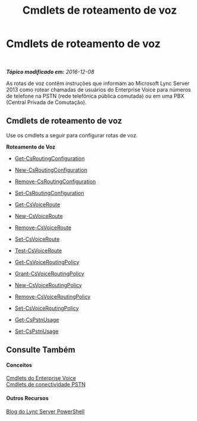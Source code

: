 ﻿---
title: Cmdlets de roteamento de voz
TOCTitle: Cmdlets de roteamento de voz
ms:assetid: 8f05b25e-cc62-4d85-a5d8-4ed56f28dfbf
ms:mtpsurl: https://technet.microsoft.com/pt-br/library/Gg416494(v=OCS.15)
ms:contentKeyID: 49307430
ms.date: 12/10/2016
mtps_version: v=OCS.15
ms.translationtype: HT
---

# Cmdlets de roteamento de voz

 

_**Tópico modificado em:** 2016-12-08_

As rotas de voz contêm instruções que informam ao Microsoft Lync Server 2013 como rotear chamadas de usuários do Enterprise Voice para números de telefone na PSTN (rede telefônica pública comutada) ou em uma PBX (Central Privada de Comutação).

## Cmdlets de roteamento de voz

Use os cmdlets a seguir para configurar rotas de voz.

**Roteamento de Voz**

  -   
    [Get-CsRoutingConfiguration](get-csroutingconfiguration.md)

  -   
    [New-CsRoutingConfiguration](new-csroutingconfiguration.md)

  -   
    [Remove-CsRoutingConfiguration](remove-csroutingconfiguration.md)

  -   
    [Set-CsRoutingConfiguration](set-csroutingconfiguration.md)

  -   
    [Get-CsVoiceRoute](get-csvoiceroute.md)

  -   
    [New-CsVoiceRoute](new-csvoiceroute.md)

  -   
    [Remove-CsVoiceRoute](remove-csvoiceroute.md)

  -   
    [Set-CsVoiceRoute](set-csvoiceroute.md)

  -   
    [Test-CsVoiceRoute](test-csvoiceroute.md)

  - [Get-CsVoiceRoutingPolicy](get-csvoiceroutingpolicy.md)

  - [Grant-CsVoiceRoutingPolicy](grant-csvoiceroutingpolicy.md)

  - [New-CsVoiceRoutingPolicy](new-csvoiceroutingpolicy.md)

  - [Remove-CsVoiceRoutingPolicy](remove-csvoiceroutingpolicy.md)

  - [Set-CsVoiceRoutingPolicy](set-csvoiceroutingpolicy.md)

  -   
    [Get-CsPstnUsage](get-cspstnusage.md)

  -   
    [Set-CsPstnUsage](set-cspstnusage.md)

## Consulte Também

#### Conceitos

[Cmdlets do Enterprise Voice](lync-server-2013-enterprise-voice-cmdlets.md)  
[Cmdlets de conectividade PSTN](lync-server-2013-pstn-connectivity-cmdlets.md)  

#### Outros Recursos

[Blog do Lync Server PowerShell](http://go.microsoft.com/fwlink/?linkid=203150%26clcid=0x416)

